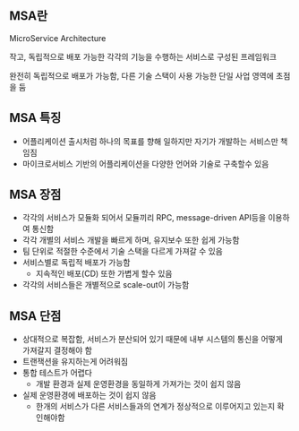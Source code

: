 ## MSA란
MicroService Architecture  
  
작고, 독립적으로 배포 가능한 각각의 기능을 수행하는 서비스로 구성된 프레임워크  
  
완전히 독립적으로 배포가 가능함, 다른 기술 스택이 사용 가능한 단일 사업 영역에 초점을 둠

## MSA 특징
* 어플리케이션 출시처럼 하나의 목표를 향해 일하지만 자기가 개발하는 서비스만 책임짐
* 마이크로서비스 기반의 어플리케이션을 다양한 언어와 기술로 구축할수 있음

## MSA 장점
* 각각의 서비스가 모듈화 되어서 모듈끼리 RPC, message-driven API등을 이용하여 통신함
* 각각 개별의 서비스 개발을 빠르게 하며, 유지보수 또한 쉽게 가능함
* 팀 단위로 적절한 수준에서 기술 스택을 다르게 가져갈 수 있음
* 서비스별로 독립적 배포가 가능함
    * 지속적인 배포(CD) 또한 가볍게 할수 있음
* 각각의 서비스들은 개별적으로 scale-out이 가능함

## MSA 단점
* 상대적으로 복잡함, 서비스가 분산되어 있기 때문에 내부 시스템의 통신을 어떻게 가져갈지 결정해야 함
* 트랜잭션을 유지하는게 어려워짐
* 통합 테스트가 어렵다
    * 개발 환경과 실제 운영환경을 동일하게 가져가는 것이 쉽지 않음
* 실제 운영환경에 배포하는 것이 쉽지 않음
    * 한개의 서비스가 다른 서비스들과의 연계가 정상적으로 이루어지고 있는지 확인해야함
